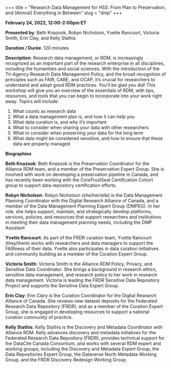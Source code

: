 +++
title = "Research Data Management for HSS: From Plan to Preservation, and (Almost) Everything in Between"
slug = "dmp"
+++

**February 24, 2022, 12:00-2:00pm ET**

**Presented by**: Beth Knazook, Robyn Nicholson, Yvette Rancourt, Victoria Smith, Erin Clay, and Kelly Stathis

**Duration / Durée**: 120 minutes

**Description**: Research data management, or RDM, is increasingly recognized as an important part of the research enterprise in all disciplines, including the humanities and social sciences. With the introduction of the Tri-Agency Research Data Management Policy, and the broad recognition of principles such as FAIR, CARE, and OCAP, it’s crucial for researchers to understand and adopt good RDM practices. You’ll be glad you did! This workshop will give you an overview of the essentials of RDM, with tips, resources, and tools that you can begin to incorporate into your work right away. Topics will include:
1. What counts as research data
2. What a data management plan is, and how it can help you
3. What data curation is, and why it’s important
4. What to consider when sharing your data with other researchers
5. What to consider when preserving your data for the long term
6. What data might be considered sensitive, and how to ensure that these data are properly managed

**Biographies** 

**Beth Knazook**: Beth Knazook is the Preservation Coordinator for the Alliance RDM team, and a member of the Preservation Expert Group. She is involved with work on developing a preservation pipeline in Canada, and has recently been working with the CoreTrustSeal Certification Cohort group to support data repository certification efforts.

**Robyn Nicholson**: Robyn Nicholson (she/her/elle) is the Data Management Planning Coordinator with the Digital Research Alliance of Canada, and a member of the Data Management Planning Expert Group (DMPEG). In her role, she helps support, maintain, and strategically develop platforms, services, policies, and resources that support researchers and institutions in meeting their data management planning needs, including the DMP Assistant

**Yvette Rancourt**: As part of the FRDR curation team, Yvette Rancourt (they/them) works with researchers and data managers to support the FAIRness of their data. Yvette also participates in data curation initiatives and community building as a member of the Curation Expert Group.

**Victoria Smith**: Victoria Smith is the Alliance RDM Policy, Privacy, and Sensitive Data Coordinator. She brings a background in research ethics, sensitive data management, and research policy to her work in research data management. Victoria is leading the FRDR Sensitive Data Repository Project and supports the Sensitive Data Expert Group.

**Erin Clay**: Erin Clary is the Curation Coordinator for the Digital Research Alliance of Canada. She reviews new dataset deposits for the Federated Research Data Repository (FRDR), and as a member of the Curation Expert Group, she is engaged in developing resources to support a national curation community of practice.

**Kelly Stathis**: Kelly Stathis is the Discovery and Metadata Coordinator with Alliance RDM. Kelly advances discovery and metadata initiatives for the Federated Research Data Repository (FRDR), provides technical support for the DataCite Canada Consortium, and works with several RDM expert and working groups, including the Discovery and Metadata Expert Group, the Data Repositories Expert Group, the Dataverse North Metadata Working Group, and the FRDR Discovery Redesign Working Group.
